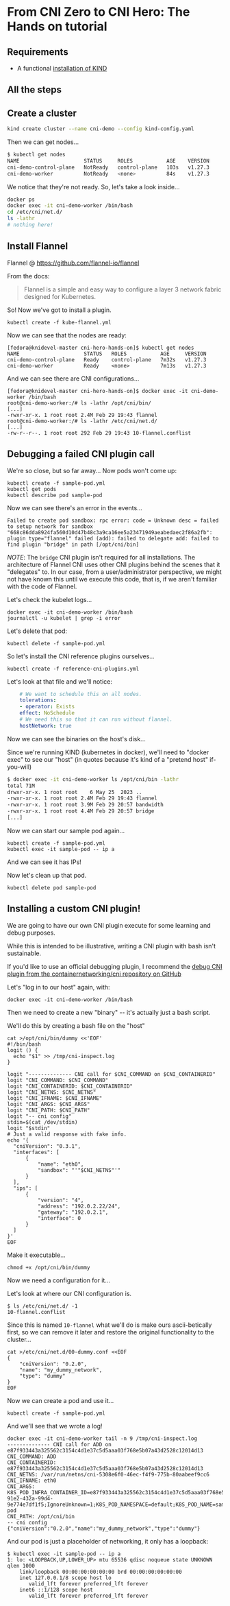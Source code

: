 # From CNI Zero to CNI Hero: The Hands on tutorial

## Requirements

* A functional [installation of KIND](https://kind.sigs.k8s.io/docs/user/quick-start/)

## All the steps

## Create a cluster

```bash
kind create cluster --name cni-demo --config kind-config.yaml
```

Then we can get nodes...


```bash
$ kubectl get nodes
NAME                     STATUS     ROLES           AGE    VERSION
cni-demo-control-plane   NotReady   control-plane   103s   v1.27.3
cni-demo-worker          NotReady   <none>          84s    v1.27.3
```

We notice that they're not ready. So, let's take a look inside...

```bash
docker ps
docker exec -it cni-demo-worker /bin/bash
cd /etc/cni/net.d/
ls -lathr
# nothing here!
```

## Install Flannel

Flannel @ https://github.com/flannel-io/flannel

From the docs:

> Flannel is a simple and easy way to configure a layer 3 network fabric designed for Kubernetes.

So! Now we've got to install a plugin.

```
kubectl create -f kube-flannel.yml
```

Now we can see that the nodes are ready:

```
[fedora@knidevel-master cni-hero-hands-on]$ kubectl get nodes
NAME                     STATUS   ROLES           AGE     VERSION
cni-demo-control-plane   Ready    control-plane   7m32s   v1.27.3
cni-demo-worker          Ready    <none>          7m13s   v1.27.3
```

And we can see there are CNI configurations...


```
[fedora@knidevel-master cni-hero-hands-on]$ docker exec -it cni-demo-worker /bin/bash
root@cni-demo-worker:/# ls -lathr /opt/cni/bin/
[...]
-rwxr-xr-x. 1 root root 2.4M Feb 29 19:43 flannel
root@cni-demo-worker:/# ls -lathr /etc/cni/net.d/
[...]
-rw-r--r--. 1 root root 292 Feb 29 19:43 10-flannel.conflist
```

## Debugging a failed CNI plugin call

We're so close, but so far away... Now pods won't come up:

```
kubectl create -f sample-pod.yml 
kubectl get pods
kubectl describe pod sample-pod
```

Now we can see there's an error in the events...

```
Failed to create pod sandbox: rpc error: code = Unknown desc = failed to setup network for sandbox "668c86dda8924fa560d10d47b48c3a9ca16ee5a23471949aeabedaec2f86a2fb": plugin type="flannel" failed (add): failed to delegate add: failed to find plugin "bridge" in path [/opt/cni/bin]
```

*NOTE*: The `bridge` CNI plugin isn't required for all installations. The architecture of Flannel CNI uses other CNI plugins behind the scenes that it "delegates" to. In our case, from a user/administrator perspective, we might not have known this until we execute this code, that is, if we aren't familiar with the code of Flannel.

Let's check the kubelet logs...
```
docker exec -it cni-demo-worker /bin/bash
journalctl -u kubelet | grep -i error
```

Let's delete that pod:

```
kubectl delete -f sample-pod.yml 
```

So let's install the CNI reference plugins ourselves...

```
kubectl create -f reference-cni-plugins.yml
```

Let's look at that file and we'll notice:

```yaml
    # We want to schedule this on all nodes.
    tolerations:
    - operator: Exists
    effect: NoSchedule
    # We need this so that it can run without flannel.
    hostNetwork: true
```

Now we can see the binaries on the host's disk...

Since we're running KIND (kubernetes in docker), we'll need to "docker exec" to see our "host" (in quotes because it's kind of a "pretend host" if-you-will)

```bash
$ docker exec -it cni-demo-worker ls /opt/cni/bin -lathr
total 71M
drwxr-xr-x. 1 root root    6 May 25  2023 ..
-rwxr-xr-x. 1 root root 2.4M Feb 29 19:43 flannel
-rwxr-xr-x. 1 root root 3.9M Feb 29 20:57 bandwidth
-rwxr-xr-x. 1 root root 4.4M Feb 29 20:57 bridge
[...]
```

Now we can start our sample pod again...

```
kubectl create -f sample-pod.yml
kubectl exec -it sample-pod -- ip a
```

And we can see it has IPs!

Now let's clean up that pod.

```
kubectl delete pod sample-pod
```

## Installing a custom CNI plugin!

We are going to have our own CNI plugin execute for some learning and debug purposes.

While this is intended to be illustrative, writing a CNI plugin with bash isn't sustainable.

If you'd like to use an official debugging plugin, I recommend the [debug CNI plugin from the containernetworking/cni repository on GitHub](https://github.com/s-matyukevich/bash-cni-plugin/blob/master/bash-cni)

Let's "log in to our host" again, with:

```
docker exec -it cni-demo-worker /bin/bash
```

Then we need to create a new "binary" -- it's actually just a bash script. 

We'll do this by creating a bash file on the "host"

```
cat >/opt/cni/bin/dummy <<'EOF'
#!/bin/bash
logit () {
  echo "$1" >> /tmp/cni-inspect.log
}

logit "-------------- CNI call for $CNI_COMMAND on $CNI_CONTAINERID"
logit "CNI_COMMAND: $CNI_COMMAND"
logit "CNI_CONTAINERID: $CNI_CONTAINERID"
logit "CNI_NETNS: $CNI_NETNS"
logit "CNI_IFNAME: $CNI_IFNAME"
logit "CNI_ARGS: $CNI_ARGS"
logit "CNI_PATH: $CNI_PATH"
logit "-- cni config"
stdin=$(cat /dev/stdin)
logit "$stdin"
# Just a valid response with fake info.
echo '{
  "cniVersion": "0.3.1",
  "interfaces": [                                            
      {
          "name": "eth0",
          "sandbox": "'"$CNI_NETNS"'" 
      }
  ],
  "ips": [
      {
          "version": "4",
          "address": "192.0.2.22/24",
          "gateway": "192.0.2.1",          
          "interface": 0 
      }
  ]
}'
EOF
```

Make it executable...

```
chmod +x /opt/cni/bin/dummy
```

Now we need a configuration for it...

Let's look at where our CNI configuration is.

```
$ ls /etc/cni/net.d/ -1
10-flannel.conflist
```

Since this is named `10-flannel` what we'll do is make ours ascii-betically first, so we can remove it later and restore the original functionality to the cluster...

```
cat >/etc/cni/net.d/00-dummy.conf <<EOF
{
    "cniVersion": "0.2.0",
    "name": "my_dummy_network",
    "type": "dummy"
}
EOF
```

Now we can create a pod and use it...

```
kubectl create -f sample-pod.yml 
```

And we'll see that we wrote a log!

```
docker exec -it cni-demo-worker tail -n 9 /tmp/cni-inspect.log
-------------- CNI call for ADD on e87f933443a325562c3154c4d1e37c5d5aaa03f768e5b07a43d2528c12014d13
CNI_COMMAND: ADD
CNI_CONTAINERID: e87f933443a325562c3154c4d1e37c5d5aaa03f768e5b07a43d2528c12014d13
CNI_NETNS: /var/run/netns/cni-5308e6f0-46ec-f4f9-775b-80aabeef9cc6
CNI_IFNAME: eth0
CNI_ARGS: K8S_POD_INFRA_CONTAINER_ID=e87f933443a325562c3154c4d1e37c5d5aaa03f768e5b07a43d2528c12014d13;K8S_POD_UID=575b0c17-91e2-432a-99d4-9e774e7df1f5;IgnoreUnknown=1;K8S_POD_NAMESPACE=default;K8S_POD_NAME=sample-pod
CNI_PATH: /opt/cni/bin
-- cni config
{"cniVersion":"0.2.0","name":"my_dummy_network","type":"dummy"}
```

And our pod is just a placeholder of networking, it only has a loopback:

```
$ kubectl exec -it sample-pod -- ip a
1: lo: <LOOPBACK,UP,LOWER_UP> mtu 65536 qdisc noqueue state UNKNOWN qlen 1000
    link/loopback 00:00:00:00:00:00 brd 00:00:00:00:00:00
    inet 127.0.0.1/8 scope host lo
       valid_lft forever preferred_lft forever
    inet6 ::1/128 scope host 
       valid_lft forever preferred_lft forever
```